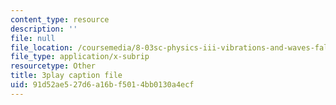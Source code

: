 ```yaml
---
content_type: resource
description: ''
file: null
file_location: /coursemedia/8-03sc-physics-iii-vibrations-and-waves-fall-2016/91d52ae527d6a16bf5014bb0130a4ecf_mqhO9GT8hD4.srt
file_type: application/x-subrip
resourcetype: Other
title: 3play caption file
uid: 91d52ae5-27d6-a16b-f501-4bb0130a4ecf
---
```


